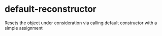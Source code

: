 # default-reconstructor
Resets the object under consideration via calling default constructor with a simple assignment
